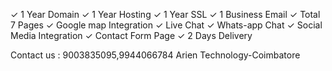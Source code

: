 ✓ 1 Year Domain
✓ 1 Year Hosting
✓ 1 Year SSL
✓ 1 Business Email
✓ Total 7 Pages
✓ Google map Integration
✓ Live Chat
✓ Whats-app Chat
✓ Social Media Integration
✓ Contact Form Page
✓ 2 Days Delivery

Contact us : 9003835095,9944066784
  Arien Technology-Coimbatore
